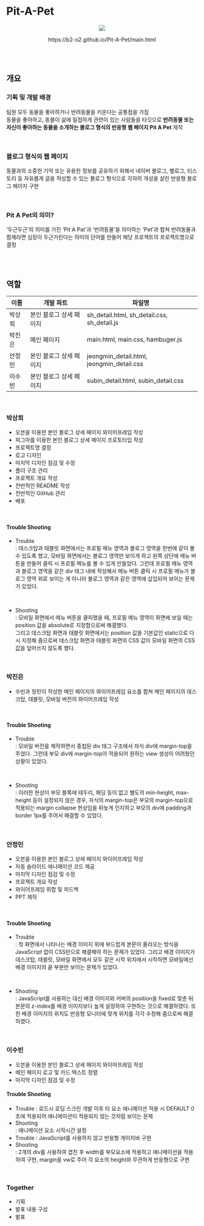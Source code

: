 # Pit-A-Pet

<div align="center">
  <img src="https://github.com/B2-O2/Pit-A-Pet/assets/66476874/513fae16-e775-4a1e-8a31-d0d5b073d76a">
  <br/>
  <p>https://b2-o2.github.io/Pit-A-Pet/main.html</p>
</div>

<br/>
<br/>

## 개요

### 기획 및 개발 배경

팀원 모두 동물을 좋아하거나 반려동물을 키운다는 공통점을 가짐  
동물을 좋아하고, 동물이 삶에 밀접하게 관련이 있는 사람들을 타깃으로 **반려동물 또는 자신이 좋아하는 동물을 소개하는 블로그 형식의 반응형 웹 페이지 Pit A Pet** 제작

<br/>

### 블로그 형식의 웹 페이지

동물과의 소중한 기억 또는 유용한 정보를 공유하기 위해서 네이버 블로그, 벨로그, 티스토리 등 자유롭게 글을 작성할 수 있는 블로그 형식으로 각자의 개성을 살린 반응형 블로그 페이지 구현

<br/>

### Pit A Pet의 의미?

‘두근두근’의 의미를 가진 ‘Pit A Pat’과 ‘반려동물’을 의미하는 ‘Pet’과 합쳐 반려동물과 함께라면 심장이 두근거린다는 의미의 단어를 만들어 해당 프로젝트의 프로젝트명으로 결정

<br/>
<br/>

## 역할

| 이름   | 개발 파트               | 파일명                                    |
| ------ | ----------------------- | ----------------------------------------- |
| 박상희 | 본인 블로그 상세 페이지 | sh_detail.html, sh_detail.css, sh_detail.js |
| 박진은 | 메인 페이지             | main.html, main.css, hambuger.js         |
| 안정민 | 본인 블로그 상세 페이지 | jeongmin_detail.html, jeongmin_detail.css |
| 이수빈 | 본인 블로그 상세 페이지 | subin_detail.html, subin_detail.css       |

<br/>

### 박상희

- 오븐을 이용한 본인 블로그 상세 페이지 와이어프레임 작성
- 피그마를 이용한 본인 블로그 상세 페이지 프로토타입 작성
- 프로젝트명 결정
- 로고 디자인
- 마지막 디자인 점검 및 수정
- 폴더 구조 관리
- 프로젝트 개요 작성
- 전반적인 README 작성
- 전반적인 GitHub 관리
- 배포

<br/>

#### Trouble Shooting

- Trouble  
  : 데스크탑과 태블릿 화면에서는 프로필 메뉴 영역과 블로그 영역을 한번에 같이 볼 수 있도록 했고, 모바일 화면에서는 블로그 영역만 보이게 하고 왼쪽 상단에 메뉴 버튼을 만들어 클릭 시 프로필 메뉴를 볼 수 있게 만들었다.
  그런데 프로필 메뉴 영역과 블로그 영역을 같은 div 태그 내에 작성해서 메뉴 버튼 클릭 시 프로필 메뉴가 블로그 영역 위로 보이는 게 아니라 블로그 영역과 같은 영역에 삽입되어 보이는 문제가 있었다.

<br/>

- Shooting  
  : 모바일 화면에서 메뉴 버튼을 클릭했을 때, 프로필 메뉴 영역이 화면에 보일 때는 position 값을 absolute로 지정함으로써 해결했다.  
  그리고 데스크탑 화면과 태블릿 화면에서는 position 값을 기본값인 static으로 다시 지정해 줌으로써 데스크탑 화면과 태블릿 화면의 CSS 값이 모바일 화면의 CSS 값을 덮어쓰지 않도록 했다.

<br/>

### 박진은

- 수빈과 정민이 작성한 메인 페이지의 와이어프레임 요소를 합쳐 메인 페이지의 데스크탑, 태블릿, 모바일 버전의 와이어프레임 작성

<br/>

#### Trouble Shooting

- Trouble  
  : 모바일 버전을 제작하면서 중첩된 div 태그 구조에서 자식 div에 margin-top을 주었다. 그런데 부모 div에 margin-top이 적용되어 원하는 view 생성이 어려웠던 상황이 있었다.

<br/>

- Shooting  
  : 이러한 현상이 부모 블록에 테두리, 패딩 등이 없고 별도의 min-height, max-height 등이 설정되지 않은 경우, 자식의 margin-top은 부모의 margin-top으로 적용되는 margin collapse 현상임을 뒤늦게 인지하고 부모의 div에 padding과 border 1px를 주어서 해결할 수 있었다.

<br/>

### 안정민

- 오븐을 이용한 본인 블로그 상세 페이지 와이어프레임 작성
- 자동 슬라이드 애니메이션 코드 제공
- 마지막 디자인 점검 및 수정
- 프로젝트 개요 작성
- 와이어프레임 취합 및 피드백
- PPT 제작

<br/>

#### Trouble Shooting

- Trouble  
  : 첫 화면에서 나타나는 배경 이미지 위에 부드럽게 본문이 올라오는 방식을 JavaScript 없이 CSS만으로 해결해야 하는 문제가 있었다. 그리고 배경 이미지가 데스크탑, 태블릿, 모바일 화면에서 모두 같은 시작 위치에서 시작하면 모바일에선 배경 이미지의 끝 부분만 보이는 문제가 있었다.

<br/>

- Shooting  
  : JavaScript를 사용하는 대신 배경 이미지와 커버의 position을 fixed로 맞춘 뒤 본문의 z-index를 배경 이미지보다 높게 설정하여 구현하는 것으로 해결하였다. 또한 배경 이미지의 위치도 반응형 모니터에 맞게 위치를 각각 수정해 줌으로써 해결하였다.

<br/>

### 이수빈

- 오븐을 이용한 본인 블로그 상세 페이지 와이어프레임 작성
- 메인 페이지 로고 및 카드 텍스트 정렬
- 마지막 디자인 점검 및 수정

#### Trouble Shooting

- Trouble
  : 로드시 로딩 스크린 개발 이후 타 요소 애니메이션 적용 시 DEFAULT 0초에 적용되어 애니메이션이 적용되지 않는 것처럼 보이는 문제
- Shooting  
  : 애니메이션 요소 시작시간 설정
- Trouble
  : JavaScript를 사용하지 않고 반응형 게이지바 구현
- Shooting  
  : 2개의 div를 사용하여 겹친 후 width를 부모요소에 적용하고 애니메이션을 적용하여 구현, margin을 vw로 주어 각 요소의 height와 무관하게 반응형으로 구현
<br/>

### Together

- 기획
- 발표 내용 구성
- 발표
